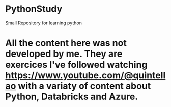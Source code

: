 # PythonStudy
Small Repository for learning python

# All the content here was not developed by me. They are exercices I've followed watching https://www.youtube.com/@quintellao with a variaty of content about Python, Databricks and Azure.
